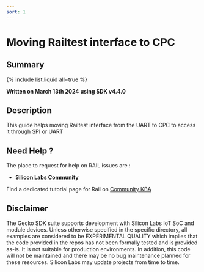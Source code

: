 ```yaml
---
sort: 1
---
```

# Moving Railtest interface to CPC

## Summary

{% include list.liquid all=true %}

**Written on March 13th 2024**
**using SDK v4.4.0**

## Description

This guide helps moving Railtest interface from the UART to CPC to access it through SPI or UART

## Need Help ?

The place to request for help on RAIL issues are :

* [**Silicon Labs Community**](https://community.silabs.com/)

Find a dedicated tutorial page for Rail on [Community KBA](https://community.silabs.com/s/article/rail-tutorial-series?language=en_US)

## Disclaimer

The Gecko SDK suite supports development with Silicon Labs IoT SoC and module devices. Unless otherwise specified in the specific directory, all examples are considered to be EXPERIMENTAL QUALITY which implies that the code provided in the repos has not been formally tested and is provided as-is.  It is not suitable for production environments.  In addition, this code will not be maintained and there may be no bug maintenance planned for these resources. Silicon Labs may update projects from time to time.

